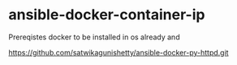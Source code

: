 # ansible-docker-container-ip

Prereqistes docker to be installed in os already and

https://github.com/satwikagunishetty/ansible-docker-py-httpd.git

